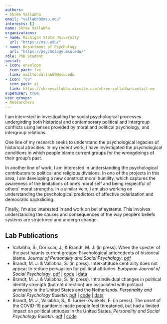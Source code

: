 ```yaml
---
authors:
- Shree Vallabha
email: "vallabh9@msu.edu"
interests: []
name: Shree Vallabha
organizations:
- name: Michigan State University
  url: "https://msu.edu/"
- name: Department of Psychology
  url: "https://psychology.msu.edu/"
role: PhD Student
social:
- icon: envelope
  icon_pack: fas
  link: mailto:vallabh9@msu.edu
- icon: "cv"
  icon_pack: ai
  link: https://shreevallabha.wixsite.com/shree-vallabha/contact-me 
superuser: true
user_groups:
- Researchers
---
```


I am interested in investigating the social psychological processes undergirding both historical and contemporary political and intergroup conflicts using lenses provided by moral and political psychology, and intergroup relations. 

One line of my research seeks to understand the psychological legacies of historical atrocities. In my recent work, I have investigated the psychological conditions in which people blame current groups for the wrongdoings of their group’s past. 

In another line of work, I am interested in understanding the psychological contributors to political and religious divisions. In one of the projects in this area, I am developing a new construct moral humility, which captures the awareness of the limitations of one’s moral self and being respectful of others’ moral strengths. In a similar vein, I am also working on understanding the psychological predictors of affective polarization and democratic backsliding. 

Finally, I’m also interested in and work on belief systems. This involves understanding the causes and consequences of the way people’s beliefs systems are structured and undergo change.

## Lab Publications

<ul>
<li>
Vallabha, S., Doriscar, J., & Brandt, M. J. (in press). When the specter
of the past haunts current groups: Psychological antecedents of
historical blame. <i>Journal of Personality and Social Psychology</i>.
<a href="https://osf.io/j3vp9">pdf</a>
<li>
Brandt, M. J. & Vallabha, S. (in press). Inter-attitude centrality does
not appear to reduce persuasion for political attitudes. <i>European
Journal of Social Psychology</i>. <a href="https://osf.io/cqkvt">pdf</a>
| <a href="https://osf.io/64zad/">code</a> |
<a href="https://osf.io/64zad/">data</a>
<li>
Brandt, M. J. & Vallabha, S. (in press). Intraindividual changes in
political identity strength (but not direction) are associated with
political animosity in the United States and the Netherlands.
<i>Personality and Social Psychology Bulletin</i>.
<a href="https://osf.io/xr3pw">pdf</a> |
<a href="https://osf.io/sefg9/">code</a> |
<a href="https://osf.io/sefg9/">data</a>
<li>
Brandt, M. J., Vallabha, S., & Turner-Zwinkels, F. (in press). The onset
of the COVID-19 pandemic made people feel threatened, but had a limited
impact on political attitudes in the United States. <i>Personality and
Social Psychology Bulletin</i>. <a href="https://osf.io/ahtk6">pdf</a> |
<a href="https://osf.io/279gd/">code</a>
</ul>